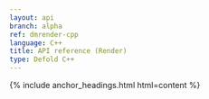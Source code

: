 ```yaml
---
layout: api
branch: alpha
ref: dmrender-cpp
language: C++
title: API reference (Render)
type: Defold C++
---
```

{% include anchor_headings.html html=content %}